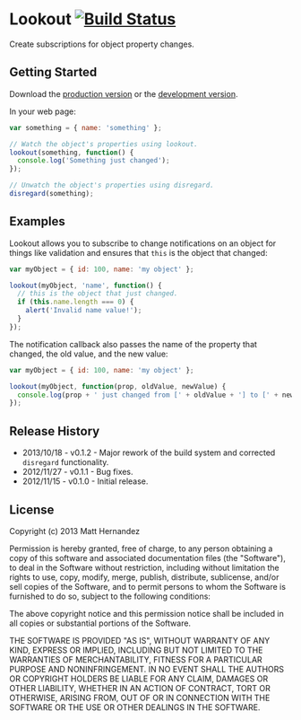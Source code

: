 # Lookout [![Build Status](https://secure.travis-ci.org/fiveisprime/lookout.png?branch=master)](https://travis-ci.org/fiveisprime/lookout)

Create subscriptions for object property changes.

## Getting Started
Download the [production version][min] or the [development version][max].

[min]: https://raw.github.com/fiveisprime/lookout/master/src/lookout.min.js
[max]: https://raw.github.com/fiveisprime/lookout/master/src/lookout.js

In your web page:

```js
var something = { name: 'something' };

// Watch the object's properties using lookout.
lookout(something, function() {
  console.log('Something just changed');
});

// Unwatch the object's properties using disregard.
disregard(something);
```

## Examples
Lookout allows you to subscribe to change notifications on an object for things
like validation and ensures that `this` is the object that changed:

```js
var myObject = { id: 100, name: 'my object' };

lookout(myObject, 'name', function() {
  // this is the object that just changed.
  if (this.name.length === 0) {
    alert('Invalid name value!');
  }
});
```

The notification callback also passes the name of the property that changed,
the old value, and the new value:

```js
var myObject = { id: 100, name: 'my object' };

lookout(myObject, function(prop, oldValue, newValue) {
  console.log(prop + ' just changed from [' + oldValue + '] to [' + newValue + ']');
});
```

## Release History
* 2013/10/18 - v0.1.2 - Major rework of the build system and corrected `disregard` functionality.
* 2012/11/27 - v0.1.1 - Bug fixes.
* 2012/11/15 - v0.1.0 - Initial release.

## License
Copyright (c) 2013 Matt Hernandez

Permission is hereby granted, free of charge, to any person
obtaining a copy of this software and associated documentation
files (the "Software"), to deal in the Software without
restriction, including without limitation the rights to use,
copy, modify, merge, publish, distribute, sublicense, and/or sell
copies of the Software, and to permit persons to whom the
Software is furnished to do so, subject to the following
conditions:

The above copyright notice and this permission notice shall be
included in all copies or substantial portions of the Software.

THE SOFTWARE IS PROVIDED "AS IS", WITHOUT WARRANTY OF ANY KIND,
EXPRESS OR IMPLIED, INCLUDING BUT NOT LIMITED TO THE WARRANTIES
OF MERCHANTABILITY, FITNESS FOR A PARTICULAR PURPOSE AND
NONINFRINGEMENT. IN NO EVENT SHALL THE AUTHORS OR COPYRIGHT
HOLDERS BE LIABLE FOR ANY CLAIM, DAMAGES OR OTHER LIABILITY,
WHETHER IN AN ACTION OF CONTRACT, TORT OR OTHERWISE, ARISING
FROM, OUT OF OR IN CONNECTION WITH THE SOFTWARE OR THE USE OR
OTHER DEALINGS IN THE SOFTWARE.
